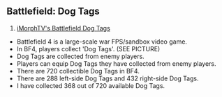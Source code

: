 ## Battlefield: Dog Tags
1. [iMorphTV's Battlefield Dog Tags](https://battlelog.battlefield.com/bf4/soldier/iMorph/dogtags/779661039/32/#premium-second-assault-dog-tag)
- Battlefield 4 is a large-scale war FPS/sandbox video game.
- In BF4, players collect 'Dog Tags'. (SEE PICTURE)
- Dog Tags are collected from enemy players.
- Players can equip Dog Tags they have collected from enemy players.
- There are 720 collectible Dog Tags in BF4.
- There are 288 left-side Dog Tags and 432 right-side Dog Tags.
- I have collected 368 out of 720 available Dog Tags.
